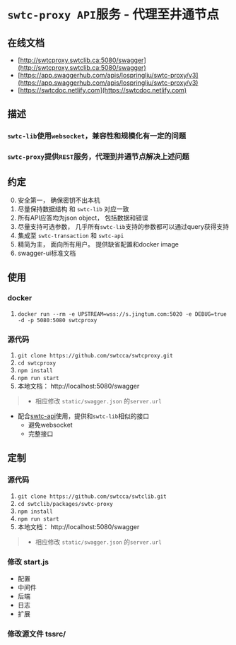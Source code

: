 # `swtc-proxy API`服务 - 代理至井通节点

## 在线文档

- [http://swtcproxy.swtclib.ca:5080/swagger](http://swtcproxy.swtclib.ca:5080/swagger)
- [https://app.swaggerhub.com/apis/lospringliu/swtc-proxy/v3](https://app.swaggerhub.com/apis/lospringliu/swtc-proxy/v3)
- [https://swtcdoc.netlify.com](https://swtcdoc.netlify.com)

## 描述

### `swtc-lib`使用`websocket`，兼容性和规模化有一定的问题
### `swtc-proxy`提供`REST`服务，代理到井通节点解决上述问题

## 约定
0. 安全第一， 确保密钥不出本机
1. 尽量保持数据结构 和 `swtc-lib` 对应一致
2. 所有API应答均为json object， 包括数据和错误
3. 尽量支持可选参数， 几乎所有`swtc-lib`支持的参数都可以通过query获得支持
4. 集成至 `swtc-transaction` 和 `swtc-api`
5. 精简为主， 面向所有用户。 提供缺省配置和docker image
6. swagger-ui标准文档

## 使用

### docker
1. `docker run --rm -e UPSTREAM=wss://s.jingtum.com:5020 -e DEBUG=true -d -p 5080:5080 swtcproxy`

### 源代码
1. `git clone https://github.com/swtcca/swtcproxy.git`
2. `cd swtcproxy`
3. `npm install`
4. `npm run start`
5. 本地文档： http://localhost:5080/swagger
> - 相应修改 `static/swagger.json` 的`server.url`

- 配合[swtc-api](https://swtcdoc.netlify.com/docs/api/)使用，提供和`swtc-lib`相似的接口
  - 避免websocket
  - 完整接口

## 定制

### 源代码
1. `git clone https://github.com/swtcca/swtclib.git`
2. `cd swtclib/packages/swtc-proxy`
3. `npm install`
4. `npm run start`
5. 本地文档： http://localhost:5080/swagger
> - 相应修改 `static/swagger.json` 的`server.url`

### 修改 start.js
  - 配置
  - 中间件
  - 后端
  - 日志
  - 扩展
### 修改源文件 tssrc/

